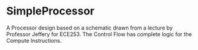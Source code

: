 # SimpleProcessor

A Processor design based on a schematic drawn from a lecture by Professor Jeffery for ECE253. 
The Control Flow has complete logic for the Compute Instructions. 
